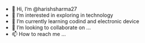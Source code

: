 - 👋 Hi, I’m @harishsharma27
- 👀 I’m interested in exploring in technology
- 🌱 I’m currently learning codind and electronic device 
- 💞️ I’m looking to collaborate on ...
- 📫 How to reach me ...

<!---
harishsharma27/harishsharma27 is a ✨ special ✨ repository because its `README.md` (this file) appears on your GitHub profile.
You can click the Preview link to take a look at your changes.
--->
